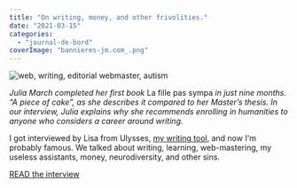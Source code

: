 ```yaml
---
title: "On writing, money, and other frivolities."
date: "2021-03-15"
categories: 
  - "journal-de-bord"
coverImage: "bannieres-jm.com_.png"
---
```


![web, writing, editorial webmaster, autism](https://juliamarch.com/wp-content/uploads/2021/03/bannieres-jm.com_.png?w=1024)

_Julia March completed her first book_ La fille pas sympa _in just nine months. “A piece of cake”, as she describes it compared to her Master’s thesis. In our interview, Julia explains why she recommends enrolling in humanities to anyone who considers a career around writing._

I got interviewed by Lisa from Ulysses, [my writing tool](https://juliamarch.com/2020/12/17/ulysses-mon-ghetto-dore/), and now I'm probably famous. We talked about writing, learning, web-mastering, my useless assistants, money, neurodiversity, and other sins.

[READ the interview](https://blog.ulysses.app/julia-march/)
